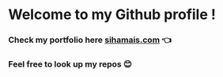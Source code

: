 # Welcome to my Github profile !

### Check my portfolio here [sihamais.com](https://sihamais.com) :point_left:

### Feel free to look up my repos :blush:

